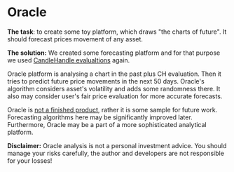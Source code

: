 # Oracle

**The task**: to create some toy platform, which draws "the charts of future". It should forecast prices movement of any asset.

**The solution:** We created some forecasting platform and for that purpose we used <ins>CandleHandle evalualtions</ins> again.

Oracle platform is analysing a chart in the past plus CH evaluation. Then it tries to predict future price movements in the next 50 days. Oracle's algorithm considers asset's volatility and adds some randomness there. It also may consider user's fair price evaluation for more accurate forecasts.

Oracle is <ins>not a finished product</ins>, rather it is some sample for future work. Forecasting algorithms here may be significantly improved later. Furthermore, Oracle may be a part of a more sophisticated analytical platform.

**Disclaimer:** Oracle analysis is not a personal investment advice. You should manage your risks carefully, the author and developers are not responsible for your losses!
